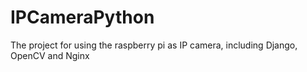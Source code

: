 # IPCameraPython
The project for using the raspberry pi as IP camera, including Django, OpenCV and Nginx
